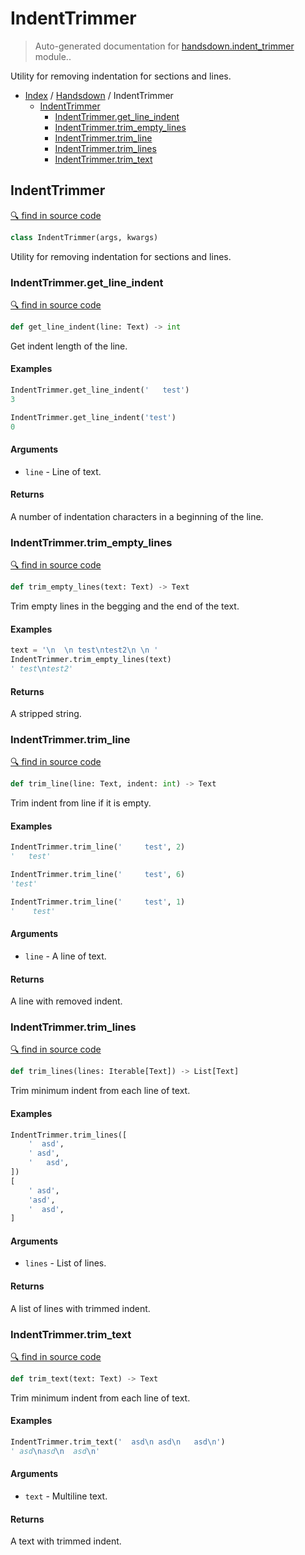 # IndentTrimmer

> Auto-generated documentation for [handsdown.indent_trimmer](https://github.com/vemel/handsdown/blob/master/handsdown/indent_trimmer.py) module..

Utility for removing indentation for sections and lines.

- [Index](../README.md#modules) / [Handsdown](index.md#handsdown) / IndentTrimmer
  - [IndentTrimmer](#indenttrimmer)
    - [IndentTrimmer.get_line_indent](#indenttrimmerget_line_indent)
    - [IndentTrimmer.trim_empty_lines](#indenttrimmertrim_empty_lines)
    - [IndentTrimmer.trim_line](#indenttrimmertrim_line)
    - [IndentTrimmer.trim_lines](#indenttrimmertrim_lines)
    - [IndentTrimmer.trim_text](#indenttrimmertrim_text)

## IndentTrimmer

[🔍 find in source code](https://github.com/vemel/handsdown/blob/master/handsdown/indent_trimmer.py#L12)

```python
class IndentTrimmer(args, kwargs)
```

Utility for removing indentation for sections and lines.

### IndentTrimmer.get_line_indent

[🔍 find in source code](https://github.com/vemel/handsdown/blob/master/handsdown/indent_trimmer.py#L125)

```python
def get_line_indent(line: Text) -> int
```

Get indent length of the line.

#### Examples

```python
IndentTrimmer.get_line_indent('   test')
3

IndentTrimmer.get_line_indent('test')
0
```

#### Arguments

- `line` - Line of text.

#### Returns

A number of indentation characters in a beginning of the line.

### IndentTrimmer.trim_empty_lines

[🔍 find in source code](https://github.com/vemel/handsdown/blob/master/handsdown/indent_trimmer.py#L17)

```python
def trim_empty_lines(text: Text) -> Text
```

Trim empty lines in the begging and the end of the text.

#### Examples

```python
text = '\n  \n test\ntest2\n \n '
IndentTrimmer.trim_empty_lines(text)
' test\ntest2'
```

#### Returns

A stripped string.

### IndentTrimmer.trim_line

[🔍 find in source code](https://github.com/vemel/handsdown/blob/master/handsdown/indent_trimmer.py#L97)

```python
def trim_line(line: Text, indent: int) -> Text
```

Trim indent from line if it is empty.

#### Examples

```python
IndentTrimmer.trim_line('     test', 2)
'   test'

IndentTrimmer.trim_line('     test', 6)
'test'

IndentTrimmer.trim_line('     test', 1)
'    test'
```

#### Arguments

- `line` - A line of text.

#### Returns

A line with removed indent.

### IndentTrimmer.trim_lines

[🔍 find in source code](https://github.com/vemel/handsdown/blob/master/handsdown/indent_trimmer.py#L60)

```python
def trim_lines(lines: Iterable[Text]) -> List[Text]
```

Trim minimum indent from each line of text.

#### Examples

```python
IndentTrimmer.trim_lines([
    '  asd',
    ' asd',
    '   asd',
])
[
    ' asd',
    'asd',
    '  asd',
]
```

#### Arguments

- `lines` - List of lines.

#### Returns

A list of lines with trimmed indent.

### IndentTrimmer.trim_text

[🔍 find in source code](https://github.com/vemel/handsdown/blob/master/handsdown/indent_trimmer.py#L40)

```python
def trim_text(text: Text) -> Text
```

Trim minimum indent from each line of text.

#### Examples

```python
IndentTrimmer.trim_text('  asd\n asd\n   asd\n')
' asd\nasd\n  asd\n'
```

#### Arguments

- `text` - Multiline text.

#### Returns

A text with trimmed indent.
